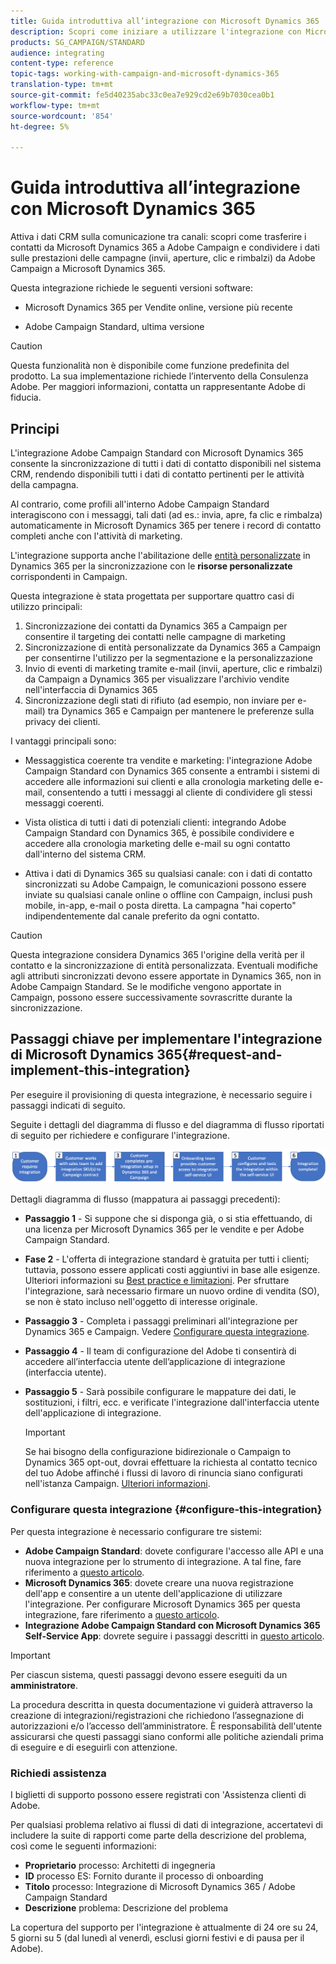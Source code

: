 ```yaml
---
title: Guida introduttiva all’integrazione con Microsoft Dynamics 365
description: Scopri come iniziare a utilizzare l'integrazione con Microsoft Dynamics 365
products: SG_CAMPAIGN/STANDARD
audience: integrating
content-type: reference
topic-tags: working-with-campaign-and-microsoft-dynamics-365
translation-type: tm+mt
source-git-commit: fe5d40235abc33c0ea7e929cd2e69b7030cea0b1
workflow-type: tm+mt
source-wordcount: '854'
ht-degree: 5%

---
```



# Guida introduttiva all’integrazione con Microsoft Dynamics 365

Attiva i dati CRM sulla comunicazione tra canali: scopri come trasferire i contatti da Microsoft Dynamics 365 a  Adobe Campaign e condividere i dati sulle prestazioni delle campagne (invii, aperture, clic e rimbalzi) da  Adobe Campaign a Microsoft Dynamics 365.

Questa integrazione richiede le seguenti versioni software:

* Microsoft Dynamics 365 per Vendite online, versione più recente

*  Adobe Campaign Standard, ultima versione

>[!CAUTION]
>
>Questa funzionalità non è disponibile come funzione predefinita del prodotto. La sua implementazione richiede l’intervento della Consulenza Adobe. Per maggiori informazioni, contatta un rappresentante Adobe di fiducia.


## Principi

L&#39;integrazione  Adobe Campaign Standard con Microsoft Dynamics 365 consente la sincronizzazione di tutti i dati di contatto disponibili nel sistema CRM, rendendo disponibili tutti i dati di contatto pertinenti per le attività della campagna.

Al contrario, come profili all&#39;interno  Adobe Campaign Standard interagiscono con i messaggi, tali dati (ad es.: invia, apre, fa clic e rimbalza) automaticamente in Microsoft Dynamics 365 per tenere i record di contatto completi anche con l&#39;attività di marketing.

L&#39;integrazione supporta anche l&#39;abilitazione delle [entità personalizzate](../../integrating/using/d365-acs-self-service-app-settings.md) in Dynamics 365 per la sincronizzazione con le **risorse personalizzate** corrispondenti in Campaign.

Questa integrazione è stata progettata per supportare quattro casi di utilizzo principali:

1. Sincronizzazione dei contatti da Dynamics 365 a Campaign per consentire il targeting dei contatti nelle campagne di marketing
1. Sincronizzazione di entità personalizzate da Dynamics 365 a Campaign per consentirne l&#39;utilizzo per la segmentazione e la personalizzazione
1. Invio di eventi di marketing tramite e-mail (invii, aperture, clic e rimbalzi) da Campaign a Dynamics 365 per visualizzare l&#39;archivio vendite nell&#39;interfaccia di Dynamics 365
1. Sincronizzazione degli stati di rifiuto (ad esempio, non inviare per e-mail) tra Dynamics 365 e Campaign per mantenere le preferenze sulla privacy dei clienti.

I vantaggi principali sono:

* Messaggistica coerente tra vendite e marketing: l&#39;integrazione Adobe Campaign Standard  con Dynamics 365 consente a entrambi i sistemi di accedere alle informazioni sui clienti e alla cronologia marketing delle e-mail, consentendo a tutti i messaggi al cliente di condividere gli stessi messaggi coerenti.

* Vista olistica di tutti i dati di potenziali clienti: integrando  Adobe Campaign Standard con Dynamics 365, è possibile condividere e accedere alla cronologia marketing delle e-mail su ogni contatto dall&#39;interno del sistema CRM.

* Attiva i dati di Dynamics 365 su qualsiasi canale: con i dati di contatto sincronizzati su  Adobe Campaign, le comunicazioni possono essere inviate su qualsiasi canale online o offline con Campaign, inclusi push mobile, in-app, e-mail o posta diretta. La campagna &quot;hai coperto&quot; indipendentemente dal canale preferito da ogni contatto.

>[!CAUTION]
>
>Questa integrazione considera Dynamics 365 l&#39;origine della verità per il contatto e la sincronizzazione di entità personalizzata.  Eventuali modifiche agli attributi sincronizzati devono essere apportate in Dynamics 365, non in  Adobe Campaign Standard.  Se le modifiche vengono apportate in Campaign, possono essere successivamente sovrascritte durante la sincronizzazione.


## Passaggi chiave per implementare l&#39;integrazione di Microsoft Dynamics 365{#request-and-implement-this-integration}

Per eseguire il provisioning di questa integrazione, è necessario seguire i passaggi indicati di seguito.

Seguite i dettagli del diagramma di flusso e del diagramma di flusso riportati di seguito per richiedere e configurare l&#39;integrazione.

![](assets/provisioning-wf.png)

Dettagli diagramma di flusso (mappatura ai passaggi precedenti):

* **Passaggio 1** - Si suppone che si disponga già, o si stia effettuando, di una licenza per Microsoft Dynamics 365 per le vendite e per  Adobe Campaign Standard.
* **Fase 2** - L&#39;offerta di integrazione standard è gratuita per tutti i clienti; tuttavia, possono essere applicati costi aggiuntivi in base alle esigenze. Ulteriori informazioni su [Best practice e limitazioni](../../integrating/using/d365-acs-notices-and-recommendations.md). Per sfruttare l&#39;integrazione, sarà necessario firmare un nuovo ordine di vendita (SO), se non è stato incluso nell&#39;oggetto di interesse originale.
* **Passaggio 3** - Completa i passaggi preliminari all&#39;integrazione per Dynamics 365 e Campaign. Vedere [Configurare questa integrazione](#configure-this-integration).
* **Passaggio 4**  - Il team di configurazione del Adobe  ti consentirà di accedere all’interfaccia utente dell’applicazione di integrazione (interfaccia utente).
* **Passaggio 5** - Sarà possibile configurare le mappature dei dati, le sostituzioni, i filtri, ecc. e verificate l&#39;integrazione dall&#39;interfaccia utente dell&#39;applicazione di integrazione.

   >[!IMPORTANT]
   >
   > Se hai bisogno della configurazione bidirezionale o Campaign to Dynamics 365 opt-out, dovrai effettuare la richiesta al contatto tecnico del tuo Adobe  affinché i flussi di lavoro di rinuncia siano configurati nell&#39;istanza Campaign. [Ulteriori informazioni](../../integrating/using/d365-acs-notices-and-recommendations.md#opt-out).

### Configurare questa integrazione {#configure-this-integration}

Per questa integrazione è necessario configurare tre sistemi:

* **Adobe Campaign Standard**: dovete configurare l&#39;accesso alle API e una nuova integrazione per lo strumento di integrazione. A tal fine, fare riferimento a [questo articolo](../../integrating/using/d365-acs-configure-adobe-io.md).
* **Microsoft Dynamics 365**: dovete creare una nuova registrazione dell&#39;app e consentire a un utente dell&#39;applicazione di utilizzare l&#39;integrazione.  Per configurare Microsoft Dynamics 365 per questa integrazione, fare riferimento a [questo articolo](../../integrating/using/d365-acs-configure-d365.md).
* **Integrazione  Adobe Campaign Standard con Microsoft Dynamics 365 Self-Service App**: dovrete seguire i passaggi descritti in  [questo articolo](../../integrating/using/d365-acs-self-service-app-control-access.md).

>[!IMPORTANT]
>
>Per ciascun sistema, questi passaggi devono essere eseguiti da un **amministratore**.
>
>La procedura descritta in questa documentazione vi guiderà attraverso la creazione di integrazioni/registrazioni che richiedono l’assegnazione di autorizzazioni e/o l’accesso dell’amministratore.  È responsabilità dell&#39;utente assicurarsi che questi passaggi siano conformi alle politiche aziendali prima di eseguire e di eseguirli con attenzione.


### Richiedi assistenza

I biglietti di supporto possono essere registrati con &#39;Assistenza clienti di Adobe.

Per qualsiasi problema relativo ai flussi di dati di integrazione, accertatevi di includere la suite di rapporti come parte della descrizione del problema, così come le seguenti informazioni:

* **Proprietario** processo: Architetti di ingegneria
* **ID** processo ES: Fornito durante il processo di onboarding
* **Titolo** processo: Integrazione di Microsoft Dynamics 365 /  Adobe Campaign Standard
* **Descrizione** problema: Descrizione del problema

La copertura del supporto per l&#39;integrazione è attualmente di 24 ore su 24, 5 giorni su 5 (dal lunedì al venerdì, esclusi  giorni festivi e di pausa per il Adobe).
